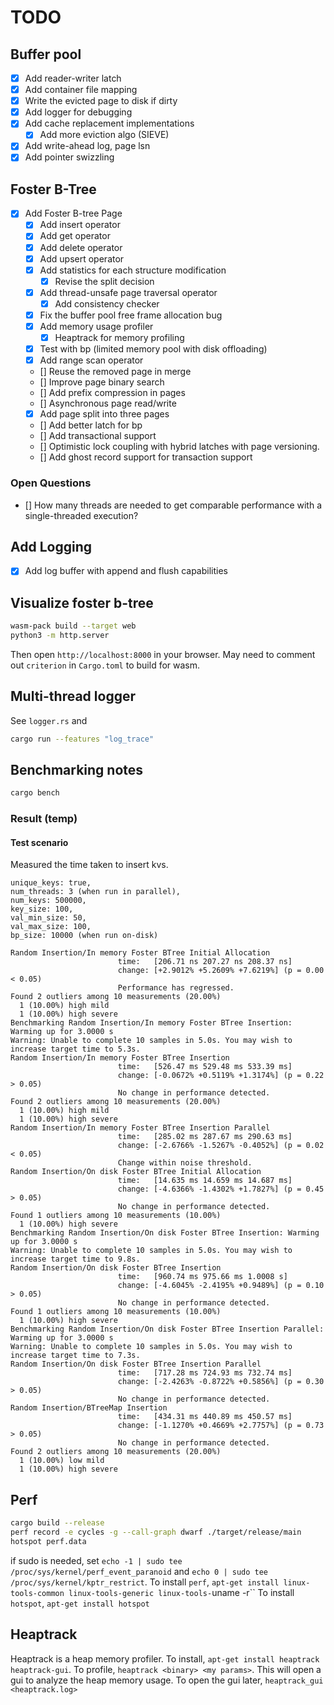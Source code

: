 # TODO

## Buffer pool

* [x] Add reader-writer latch
* [x] Add container file mapping
* [x] Write the evicted page to disk if dirty
* [x] Add logger for debugging
* [x] Add cache replacement implementations
  * [x] Add more eviction algo (SIEVE)
* [x] Add write-ahead log, page lsn
* [x] Add pointer swizzling

## Foster B-Tree

* [x] Add Foster B-tree Page
  * [x] Add insert operator
  * [x] Add get operator
  * [x] Add delete operator
  * [x] Add upsert operator
  * [x] Add statistics for each structure modification
    * [x] Revise the split decision
  * [x] Add thread-unsafe page traversal operator
    * [x] Add consistency checker
  * [x] Fix the buffer pool free frame allocation bug
  * [x] Add memory usage profiler
    * [x] Heaptrack for memory profiling
  * [x] Test with bp (limited memory pool with disk offloading)
  * [x] Add range scan operator
  * [] Reuse the removed page in merge
  * [] Improve page binary search
  * [] Add prefix compression in pages
  * [] Asynchronous page read/write
  * [x] Add page split into three pages
  * [] Add better latch for bp
  * [] Add transactional support
  * [] Optimistic lock coupling with hybrid latches with page versioning.
  * [] Add ghost record support for transaction support

### Open Questions

* [] How many threads are needed to get comparable performance with a single-threaded execution?

## Add Logging

* [x] Add log buffer with append and flush capabilities

## Visualize foster b-tree

```sh
wasm-pack build --target web
python3 -m http.server
```

Then open `http://localhost:8000` in your browser.
May need to comment out `criterion` in `Cargo.toml` to build for wasm.

## Multi-thread logger

See `logger.rs` and

```sh
cargo run --features "log_trace"
```

## Benchmarking notes

```sh
cargo bench
```

### Result (temp)

#### Test scenario

Measured the time taken to insert kvs.

```text
unique_keys: true,
num_threads: 3 (when run in parallel),
num_keys: 500000,
key_size: 100,
val_min_size: 50,
val_max_size: 100,
bp_size: 10000 (when run on-disk)
```

```text
Random Insertion/In memory Foster BTree Initial Allocation
                        time:   [206.71 ns 207.27 ns 208.37 ns]
                        change: [+2.9012% +5.2609% +7.6219%] (p = 0.00 < 0.05)
                        Performance has regressed.
Found 2 outliers among 10 measurements (20.00%)
  1 (10.00%) high mild
  1 (10.00%) high severe
Benchmarking Random Insertion/In memory Foster BTree Insertion: Warming up for 3.0000 s
Warning: Unable to complete 10 samples in 5.0s. You may wish to increase target time to 5.3s.
Random Insertion/In memory Foster BTree Insertion
                        time:   [526.47 ms 529.48 ms 533.39 ms]
                        change: [-0.0672% +0.5119% +1.3174%] (p = 0.22 > 0.05)
                        No change in performance detected.
Found 2 outliers among 10 measurements (20.00%)
  1 (10.00%) high mild
  1 (10.00%) high severe
Random Insertion/In memory Foster BTree Insertion Parallel
                        time:   [285.02 ms 287.67 ms 290.63 ms]
                        change: [-2.6766% -1.5267% -0.4052%] (p = 0.02 < 0.05)
                        Change within noise threshold.
Random Insertion/On disk Foster BTree Initial Allocation
                        time:   [14.635 ms 14.659 ms 14.687 ms]
                        change: [-4.6366% -1.4302% +1.7827%] (p = 0.45 > 0.05)
                        No change in performance detected.
Found 1 outliers among 10 measurements (10.00%)
  1 (10.00%) high severe
Benchmarking Random Insertion/On disk Foster BTree Insertion: Warming up for 3.0000 s
Warning: Unable to complete 10 samples in 5.0s. You may wish to increase target time to 9.8s.
Random Insertion/On disk Foster BTree Insertion
                        time:   [960.74 ms 975.66 ms 1.0008 s]
                        change: [-4.6045% -2.4195% +0.9489%] (p = 0.10 > 0.05)
                        No change in performance detected.
Found 1 outliers among 10 measurements (10.00%)
  1 (10.00%) high severe
Benchmarking Random Insertion/On disk Foster BTree Insertion Parallel: Warming up for 3.0000 s
Warning: Unable to complete 10 samples in 5.0s. You may wish to increase target time to 7.3s.
Random Insertion/On disk Foster BTree Insertion Parallel
                        time:   [717.28 ms 724.93 ms 732.74 ms]
                        change: [-2.4263% -0.8722% +0.5856%] (p = 0.30 > 0.05)
                        No change in performance detected.
Random Insertion/BTreeMap Insertion
                        time:   [434.31 ms 440.89 ms 450.57 ms]
                        change: [-1.1270% +0.4669% +2.7757%] (p = 0.73 > 0.05)
                        No change in performance detected.
Found 2 outliers among 10 measurements (20.00%)
  1 (10.00%) low mild
  1 (10.00%) high severe
```

## Perf

```sh
cargo build --release
perf record -e cycles -g --call-graph dwarf ./target/release/main 
hotspot perf.data
```

if sudo is needed, set `echo -1 | sudo tee /proc/sys/kernel/perf_event_paranoid` and `echo 0 | sudo tee /proc/sys/kernel/kptr_restrict`.
To install `perf`, `apt-get install linux-tools-common linux-tools-generic linux-tools-`uname -r``
To install `hotspot`, `apt-get install hotspot`

## Heaptrack

Heaptrack is a heap memory profiler. To install, `apt-get install heaptrack heaptrack-gui`.
To profile, `heaptrack <binary> <my params>`. This will open a gui to analyze the heap memory usage.
To open the gui later, `heaptrack_gui <heaptrack.log>`
